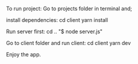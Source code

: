 To run project:
Go to projects folder in terminal and;

install dependencies:
cd client
yarn install 

Run server first:
cd ..
"$ node server.js"

Go to client folder and run client:
cd client
yarn dev

Enjoy the app.